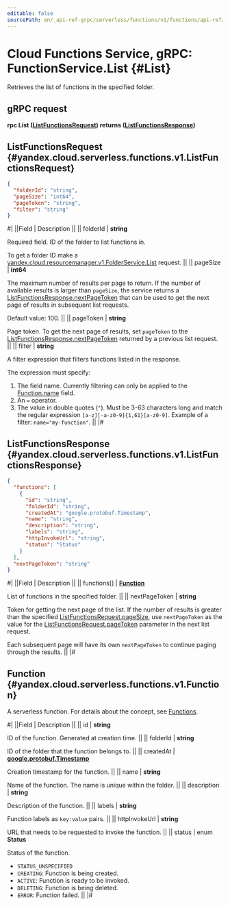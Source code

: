 ```yaml
---
editable: false
sourcePath: en/_api-ref-grpc/serverless/functions/v1/functions/api-ref/grpc/Function/list.md
---
```


# Cloud Functions Service, gRPC: FunctionService.List {#List}

Retrieves the list of functions in the specified folder.

## gRPC request

**rpc List ([ListFunctionsRequest](#yandex.cloud.serverless.functions.v1.ListFunctionsRequest)) returns ([ListFunctionsResponse](#yandex.cloud.serverless.functions.v1.ListFunctionsResponse))**

## ListFunctionsRequest {#yandex.cloud.serverless.functions.v1.ListFunctionsRequest}

```json
{
  "folderId": "string",
  "pageSize": "int64",
  "pageToken": "string",
  "filter": "string"
}
```

#|
||Field | Description ||
|| folderId | **string**

Required field. ID of the folder to list functions in.

To get a folder ID make a [yandex.cloud.resourcemanager.v1.FolderService.List](/docs/resource-manager/api-ref/grpc/Folder/list#List) request. ||
|| pageSize | **int64**

The maximum number of results per page to return. If the number of available
results is larger than `pageSize`, the service returns a [ListFunctionsResponse.nextPageToken](#yandex.cloud.serverless.functions.v1.ListFunctionsResponse)
that can be used to get the next page of results in subsequent list requests.

Default value: 100. ||
|| pageToken | **string**

Page token. To get the next page of results, set `pageToken` to the
[ListFunctionsResponse.nextPageToken](#yandex.cloud.serverless.functions.v1.ListFunctionsResponse) returned by a previous list request. ||
|| filter | **string**

A filter expression that filters functions listed in the response.

The expression must specify:
1. The field name. Currently filtering can only be applied to the [Function.name](#yandex.cloud.serverless.functions.v1.Function) field.
2. An `=` operator.
3. The value in double quotes (`"`). Must be 3-63 characters long and match the regular expression `[a-z][-a-z0-9]{1,61}[a-z0-9]`.
Example of a filter: `name="my-function"`. ||
|#

## ListFunctionsResponse {#yandex.cloud.serverless.functions.v1.ListFunctionsResponse}

```json
{
  "functions": [
    {
      "id": "string",
      "folderId": "string",
      "createdAt": "google.protobuf.Timestamp",
      "name": "string",
      "description": "string",
      "labels": "string",
      "httpInvokeUrl": "string",
      "status": "Status"
    }
  ],
  "nextPageToken": "string"
}
```

#|
||Field | Description ||
|| functions[] | **[Function](#yandex.cloud.serverless.functions.v1.Function)**

List of functions in the specified folder. ||
|| nextPageToken | **string**

Token for getting the next page of the list. If the number of results is greater than
the specified [ListFunctionsRequest.pageSize](#yandex.cloud.serverless.functions.v1.ListFunctionsRequest), use `nextPageToken` as the value
for the [ListFunctionsRequest.pageToken](#yandex.cloud.serverless.functions.v1.ListFunctionsRequest) parameter in the next list request.

Each subsequent page will have its own `nextPageToken` to continue paging through the results. ||
|#

## Function {#yandex.cloud.serverless.functions.v1.Function}

A serverless function. For details about the concept, see [Functions](/docs/functions/concepts/function).

#|
||Field | Description ||
|| id | **string**

ID of the function. Generated at creation time. ||
|| folderId | **string**

ID of the folder that the function belongs to. ||
|| createdAt | **[google.protobuf.Timestamp](https://developers.google.com/protocol-buffers/docs/reference/google.protobuf#timestamp)**

Creation timestamp for the function. ||
|| name | **string**

Name of the function. The name is unique within the folder. ||
|| description | **string**

Description of the function. ||
|| labels | **string**

Function labels as `key:value` pairs. ||
|| httpInvokeUrl | **string**

URL that needs to be requested to invoke the function. ||
|| status | enum **Status**

Status of the function.

- `STATUS_UNSPECIFIED`
- `CREATING`: Function is being created.
- `ACTIVE`: Function is ready to be invoked.
- `DELETING`: Function is being deleted.
- `ERROR`: Function failed. ||
|#